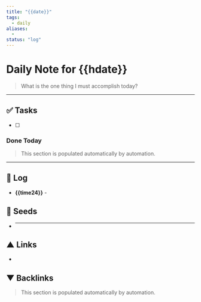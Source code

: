 ```yaml
---
title: "{{date}}"
tags:
  - daily
aliases:
  - 
status: "log"
---
```


# Daily Note for {{hdate}}

> What is the one thing I must accomplish today?

---
## ✅ Tasks
- [ ] 

### Done Today
> This section is populated automatically by automation.

---
## 📝 Log
* **{{time24}}** - 

## 🌱 Seeds
* ---
## ▲ Links
- 

## ▼ Backlinks
> This section is populated automatically by automation.
